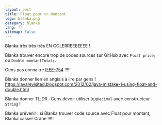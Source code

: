```yaml
---
layout: post
title: Float pour un Montant
logo: blanka.png
category: blanka
lang: fr
sitemap: false
---
```


Blanka très très très EN COLERREEEEEEE !

Blanka trouver encore trop de codes sources sur GitHub avec `Float price;` ou `Double montantTotal;`.

Gens pas connaitre [IEEE-754](https://fr.wikipedia.org/wiki/IEEE_754) !!!!!

Blanka donner lien en anglais à lire par gens !
<https://javarevisited.blogspot.com/2012/02/java-mistake-1-using-float-and-double.html>

Blanka donner TL;DR : Gens devoir utiliser `BigDecimal` avec constructeur `String` !

Blanka prévenir : si Blanka trouver code source avec Float pour montant, Blanka casser Crâne !!!!!